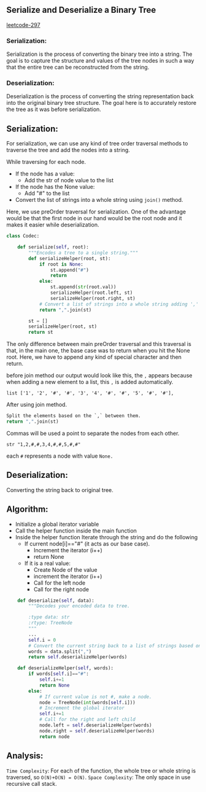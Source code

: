 ## Serialize and Deserialize a Binary Tree

<a href="https://leetcode.com/problems/serialize-and-deserialize-binary-tree/description/">leetcode-297</a>

### Serialization:

Serialization is the process of converting the binary tree into a string. The goal is to capture the structure and values of the tree nodes in such a way that the entire tree can be reconstructed from the string.

### Deserialization:

Deserialization is the process of converting the string representation back into the original binary tree structure. The goal here is to accurately restore the tree as it was before serialization.

## Serialization:

For serialization, we can use any kind of tree order traversal methods to traverse the tree and add the nodes into a string.

While traversing for each node.

- If the node has a value:
  - Add the str of node value to the list
- If the node has the None value:
  - Add "#" to the list
- Convert the list of strings into a whole string using `join()` method.

Here, we use preOrder traversal for serialization. One of the advantage would be that the first node in our hand would be the root node and it makes it easier while deserialization.

```py
class Codec:

    def serialize(self, root):
        """Encodes a tree to a single string."""
        def serializeHelper(root, st):
            if root is None:
                st.append("#")
                return
            else:
                st.append(str(root.val))
                serializeHelper(root.left, st)
                serializeHelper(root.right, st)
            # Convert a list of strings into a whole string adding ',' between the elements of the list.
            return ",".join(st)

        st = []
        serializeHelper(root, st)
        return st
```

The only difference between main preOrder traversal and this traversal is that, in the main one, the base case was to return when you hit the None root.
Here, we have to append any kind of special character and then return.

before join method our output would look like this, the `,` appears because when adding a new element to a list, this `,` is added automatically.

`list ['1', '2', '#', '#', '3', '4', '#', '#', '5', '#', '#'],`

After using join method.

```py
Split the elements based on the `,` between them.
return ",".join(st)
```

Commas will be used a point to separate the nodes from each other.

`str "1,2,#,#,3,4,#,#,5,#,#"`

each `#` represents a node with value `None.`

## Deserialization:

Converting the string back to original tree.

## Algorithm:

- Initialize a global iterator variable
- Call the helper function inside the main function
- Inside the helper function Iterate through the string and do the following
  - If current node[i]=="#" (it acts as our base case).
    - Increment the iterator (i++)
    - return None
  - If it is a real value:
    - Create Node of the value
    - increment the iterator (i++)
    - Call for the left node
    - Call for the right node

```py
    def deserialize(self, data):
        """Decodes your encoded data to tree.

        :type data: str
        :rtype: TreeNode
        """
        ...
        self.i = 0
        # Convert the current string back to a list of strings based on ',' present in between theme
        words = data.split(",")
        return self.deserializeHelper(words)

    def deserializeHelper(self, words):
        if words[self.i]=="#":
            self.i+=1
            return None
        else:
            # If current value is not #, make a node.
            node = TreeNode(int(words[self.i]))
            # Increment the global iterator
            self.i+=1
            # Call for the right and left child
            node.left = self.deserializeHelper(words)
            node.right = self.deserializeHelper(words)
            return node
```

## Analysis:

`Time Complexity`: For each of the function, the whole tree or whole string is traversed, so `O(N)+O(N) = O(N)`.
`Space Complexity`: The only space in use recursive call stack.
